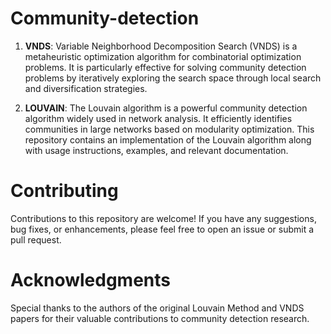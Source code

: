 # Community-detection

1. **VNDS**: Variable Neighborhood Decomposition Search (VNDS)
is a metaheuristic optimization algorithm for combinatorial optimization problems. It is particularly effective for solving community detection problems by iteratively exploring the search space through local search and diversification strategies.

2. **LOUVAIN**: 
The Louvain algorithm is a powerful community detection algorithm widely used in network analysis. It efficiently identifies communities in large networks based on modularity optimization. This repository contains an implementation of the Louvain algorithm along with usage instructions, examples, and relevant documentation.

# Contributing

Contributions to this repository are welcome! If you have any suggestions, bug fixes, or enhancements, please feel free to open an issue or submit a pull request.

# Acknowledgments

Special thanks to the authors of the original Louvain Method and VNDS papers for their valuable contributions to community detection research.
